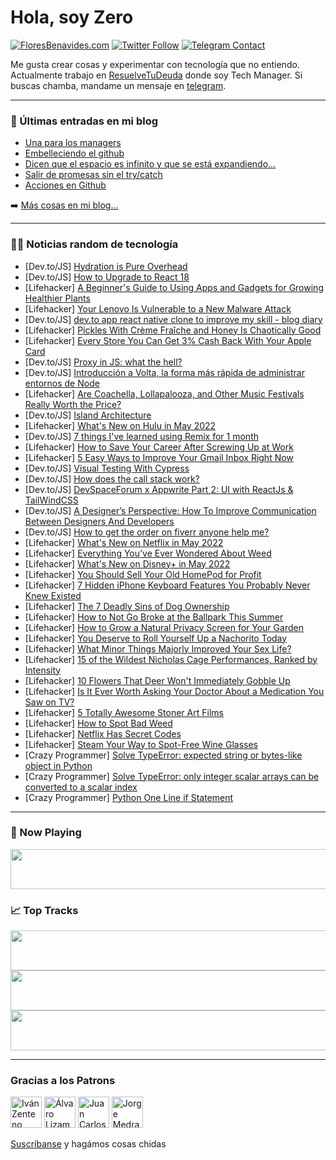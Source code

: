 # Hola, soy Zero

[![FloresBenavides.com](https://img.shields.io/website?down_message=oops&label=MiBlog&style=for-the-badge&up_message=online&url=https%3A%2F%2Ffloresbenavides.com)](https://floresbenavides.com) [![Twitter Follow](https://img.shields.io/twitter/follow/ZeroDragon?color=%231DA1F2&label=Follow&logo=twitter&logoColor=ffffff&style=for-the-badge)](https://twitter.com/zerodragon) [![Telegram Contact](https://img.shields.io/badge/escr%C3%ADbeme-ZeroDragon-%2326A5E4?style=for-the-badge&logo=telegram)](https://t.me/zerodragon)

Me gusta crear cosas y experimentar con tecnología que no entiendo.
Actualmente trabajo en [ResuelveTuDeuda](http://github.com/resuelve) donde soy Tech Manager.
Si buscas chamba, mandame un mensaje en [telegram](https://t.me/zerodragon).

---

### 📕 Últimas entradas en mi blog
<!-- BLOG-POST-LIST:START -->
- [Una para los managers](https://floresbenavides.com/una-para-los-managers/)
- [Embelleciendo el github](https://floresbenavides.com/embelleciendo-el-github/)
- [Dicen que el espacio es infinito y que se está expandiendo…](https://floresbenavides.com/dicen-que-el-espacio-es-infinito-y-que-se-esta-expandiendo/)
- [Salir de promesas sin el try/catch](https://floresbenavides.com/salir-de-promesas-sin-el-try-catch/)
- [Acciones en Github](https://floresbenavides.com/acciones-en-github/)
<!-- BLOG-POST-LIST:END -->

➡️ [Más cosas en mi blog...](https://floresbenavides.com)

---

### 👨‍💻 Noticias random de tecnología
<!-- TECH-POSTS:START -->
- [Dev.to/JS] [Hydration is Pure Overhead](https://dev.to/builderio/hydration-is-pure-overhead-33g7)
- [Dev.to/JS] [How to Upgrade to React 18](https://dev.to/coderpad/how-to-upgrade-to-react-18-424h)
- [Lifehacker] [A Beginner&#39;s Guide to Using Apps and Gadgets for Growing Healthier Plants](https://lifehacker.com/a-beginners-guide-to-using-apps-and-gadgets-for-growing-1848819834)
- [Lifehacker] [Your Lenovo Is Vulnerable to a New Malware Attack](https://lifehacker.com/your-lenovo-is-vulnerable-to-a-new-malware-attack-1848819412)
- [Dev.to/JS] [dev.to app react native clone to improve my skill - blog diary](https://dev.to/gismo1337/devto-app-react-native-clone-to-improve-my-skill-blog-diary-29g6)
- [Lifehacker] [Pickles With Crème Fraîche and Honey Is Chaotically Good](https://lifehacker.com/pickles-with-creme-fraiche-and-honey-is-chaotically-goo-1848818894)
- [Lifehacker] [Every Store You Can Get 3% Cash Back With Your Apple Card](https://lifehacker.com/every-store-you-can-get-3-cash-back-with-your-apple-ca-1848818805)
- [Dev.to/JS] [Proxy in JS: what the hell?](https://dev.to/romaintrotard/proxy-in-js-what-the-hell-19d0)
- [Dev.to/JS] [Introducción a Volta, la forma más rápida de administrar entornos de Node](https://dev.to/khriztianmoreno/introduccion-a-volta-la-forma-mas-rapida-de-administrar-entornos-de-node-1oo6)
- [Lifehacker] [Are Coachella, Lollapalooza, and Other Music Festivals Really Worth the Price?](https://lifehacker.com/are-coachella-lollapalooza-and-other-music-festivals-1848818996)
- [Dev.to/JS] [Island Architecture](https://dev.to/this-is-learning/island-architecture-5e87)
- [Lifehacker] [What&#39;s New on Hulu in May 2022](https://lifehacker.com/whats-new-on-hulu-in-may-2022-1848818003)
- [Dev.to/JS] [7 things I&#39;ve learned using Remix for 1 month](https://dev.to/alexandromtzg/7-things-ive-learned-using-remix-for-1-month-3hig)
- [Lifehacker] [How to Save Your Career After Screwing Up at Work](https://lifehacker.com/how-to-save-your-career-after-screwing-up-at-work-1848818330)
- [Lifehacker] [5 Easy Ways to Improve Your Gmail Inbox Right Now](https://lifehacker.com/5-easy-ways-to-improve-your-gmail-inbox-right-now-1848818208)
- [Dev.to/JS] [Visual Testing With Cypress](https://dev.to/philscode/visual-testing-with-cypress-1o2g)
- [Dev.to/JS] [How does the call stack work?](https://dev.to/vinodvms/how-call-stack-works-4jk5)
- [Dev.to/JS] [DevSpaceForum x Appwrite Part 2: UI with ReactJs &amp; TailWindCSS](https://dev.to/georgeisiguzo/devspaceforum-x-appwrite-part-2-ui-with-reactjs-tailwindcss-4gic)
- [Dev.to/JS] [A Designer’s Perspective: How To Improve Communication Between Designers And Developers](https://dev.to/loopstudioteam/a-designers-perspective-how-to-improve-communication-between-designers-and-developers-4fb5)
- [Dev.to/JS] [How to get the order on fiverr anyone help me?](https://dev.to/muzamil00/how-to-get-the-order-on-fiverr-anyone-help-me-2i3p)
- [Lifehacker] [What&#39;s New on Netflix in May 2022](https://lifehacker.com/whats-new-on-netflix-in-may-2022-1848818349)
- [Lifehacker] [Everything You’ve Ever Wondered About Weed](https://lifehacker.com/everything-you-ve-ever-wondered-about-weed-1848814973)
- [Lifehacker] [What&#39;s New on Disney+ in May 2022](https://lifehacker.com/whats-new-on-disney-in-may-2022-1848817908)
- [Lifehacker] [You Should Sell Your Old HomePod for Profit](https://lifehacker.com/you-should-sell-your-old-homepod-for-profit-1848817721)
- [Lifehacker] [7 Hidden iPhone Keyboard Features You Probably Never Knew Existed](https://lifehacker.com/7-hidden-iphone-keyboard-features-you-probably-never-kn-1848810555)
- [Lifehacker] [The 7 Deadly Sins of Dog Ownership](https://lifehacker.com/the-7-deadly-sins-of-dog-ownership-1848814449)
- [Lifehacker] [How to Not Go Broke at the Ballpark This Summer](https://lifehacker.com/how-to-not-go-broke-at-the-ballpark-this-summer-1848817044)
- [Lifehacker] [How to Grow a Natural Privacy Screen for Your Garden](https://lifehacker.com/how-to-grow-a-natural-privacy-screen-for-your-garden-1848816182)
- [Lifehacker] [You Deserve to Roll Yourself Up a Nachorito Today](https://lifehacker.com/you-deserve-to-roll-yourself-up-a-nachorito-today-1848813756)
- [Lifehacker] [What Minor Things Majorly Improved Your Sex Life?](https://lifehacker.com/what-minor-things-majorly-improved-your-sex-life-1848813909)
- [Lifehacker] [15 of the Wildest Nicholas Cage Performances, Ranked by Intensity](https://lifehacker.com/15-of-the-wildest-nicholas-cage-performances-ranked-by-1848805757)
- [Lifehacker] [10 Flowers That Deer Won&#39;t Immediately Gobble Up](https://lifehacker.com/10-flowers-that-deer-wont-immediately-gobble-up-1848814279)
- [Lifehacker] [Is It Ever Worth Asking Your Doctor About a Medication You Saw on TV?](https://lifehacker.com/is-it-ever-worth-asking-your-doctor-about-a-medication-1848813644)
- [Lifehacker] [5 Totally Awesome Stoner Art Films](https://lifehacker.com/5-totally-awesome-stoner-art-films-1848813215)
- [Lifehacker] [How to Spot Bad Weed](https://lifehacker.com/how-to-spot-bad-weed-1848813035)
- [Lifehacker] [Netflix Has Secret Codes](https://lifehacker.com/netflix-has-secret-codes-1848812894)
- [Lifehacker] [Steam Your Way to Spot-Free Wine Glasses](https://lifehacker.com/steam-your-way-to-spot-free-wine-glasses-1848812957)
- [Crazy Programmer] [Solve TypeError: expected string or bytes-like object in Python](https://www.thecrazyprogrammer.com/2022/04/expected-string-or-bytes-like-object.html)
- [Crazy Programmer] [Solve TypeError: only integer scalar arrays can be converted to a scalar index](https://www.thecrazyprogrammer.com/2022/04/only-integer-scalar-arrays-can-be-converted-to-a-scalar-index.html)
- [Crazy Programmer] [Python One Line if Statement](https://www.thecrazyprogrammer.com/2022/04/python-one-line-if.html)<!-- TECH-POSTS:END -->

---

### 🎵 Now Playing
<a href="https://spotify-now-playing-dun.vercel.app/now-playing?open"><img src="https://spotify-now-playing-dun.vercel.app/now-playing" width="540" height="64"></a>

### 📈 Top Tracks
<a href="https://spotify-now-playing-dun.vercel.app/top-tracks?i=1&open"><img src="https://spotify-now-playing-dun.vercel.app/top-tracks?i=1" width="540" height="64"></a>
<a href="https://spotify-now-playing-dun.vercel.app/top-tracks?i=2&open"><img src="https://spotify-now-playing-dun.vercel.app/top-tracks?i=2" width="540" height="64"></a>
<a href="https://spotify-now-playing-dun.vercel.app/top-tracks?i=3&open"><img src="https://spotify-now-playing-dun.vercel.app/top-tracks?i=3" width="540" height="64"></a>

---

### Gracias a los Patrons
[<img src="https://avatars.githubusercontent.com/u/243380?v=4" alt="Iván Zenteno" width="50px">](https://github.com/k001) [<img src="https://avatars.githubusercontent.com/u/19955639?v=4" alt="Álvaro Lizama" width="50px">](https://github.com/alvarolizama) [<img src="https://avatars.githubusercontent.com/u/2718753?v=4" alt="Juan Carlos Ruiz" width="50px">](https://github.com/JuanCrg90) [<img src="https://avatars.githubusercontent.com/u/37025?v=4" alt="Jorge Medrano" width="50px">](https://github.com/h1pp1e) 

[Suscríbanse](https://www.patreon.com/zerodragon) y hagámos cosas chidas
